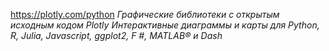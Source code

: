 https://plotly.com/python
*Графические библиотеки с открытым исходным кодом Plotly 
Интерактивные диаграммы и карты для Python, R, Julia, Javascript,
ggplot2, F #, MATLAB® и Dash*